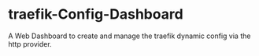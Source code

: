 # traefik-Config-Dashboard
A Web Dashboard to create and manage the traefik dynamic config via the http provider.
